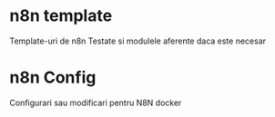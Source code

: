 # n8n template
Template-uri de n8n Testate si modulele aferente daca este necesar

# n8n Config
Configurari sau modificari pentru N8N docker
